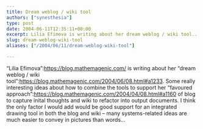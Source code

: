 ```yaml
---
title: Dream weblog / wiki tool
authors: ["synesthesia"]
type: post
date: 2004-06-11T12:35:11+00:00
excerpt: Lilia Efimova is writing about her dream weblog / wiki tool...
slug: dream-weblog-wiki-tool 
aliases: ["/2004/06/11/dream-weblog-wiki-tool"]

---
```

&#8220;Lilia Efimova&#8221;:https://blog.mathemagenic.com/ is writing about her &#8220;dream weblog / wiki tool&#8221;:https://blog.mathemagenic.com/2004/06/08.html#a1233. Some really interesting ideas about how to combine the tools to support her &#8220;favoured approach&#8221;:https://blog.mathemagenic.com/2004/04/08.html#a1160 of blog to capture inital thoughts and wiki to refactor into output documents. I think the only factor I would add would be good support for an integrated drawing tool in both the blog and wiki &#8211; many systems-related ideas are much easier to convey in pictures than words&#8230;